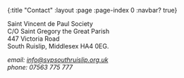{:title "Contact"
 :layout :page
 :page-index 0
 :navbar? true}

Saint Vincent de Paul Society<br/>
C/O Saint Gregory the Great Parish<br/>
447 Victoria Road<br/>
South Ruislip, Middlesex HA4 0EG.<br/>

*email: info@svpsouthruislip.org.uk*<br/>
*phone: 07563 775 777*<br/>

